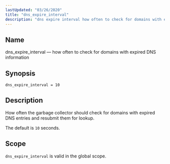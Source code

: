 ```yaml
---
lastUpdated: "03/26/2020"
title: "dns_expire_interval"
description: "dns expire interval how often to check for domains with expired DNS information dns expire interval 10 How often the garbage collector should check for domains with expired DNS entries and resubmit them for lookup The default is 10 seconds dns expire interval is valid in the global scope..."
---
```


<a name="conf.ref.dns_expire_interval"></a> 
## Name

dns_expire_interval — how often to check for domains with expired DNS information

## Synopsis

`dns_expire_interval = 10`

<a name="idp8970560"></a> 
## Description

How often the garbage collector should check for domains with expired DNS entries and resubmit them for lookup.

The default is `10` seconds.

<a name="idp8973104"></a> 
## Scope

`dns_expire_interval` is valid in the global scope.